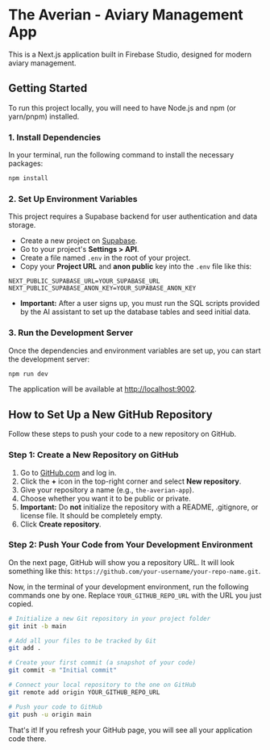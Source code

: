 # The Averian - Aviary Management App

This is a Next.js application built in Firebase Studio, designed for modern aviary management.

## Getting Started

To run this project locally, you will need to have Node.js and npm (or yarn/pnpm) installed.

### 1. Install Dependencies

In your terminal, run the following command to install the necessary packages:

```bash
npm install
```

### 2. Set Up Environment Variables

This project requires a Supabase backend for user authentication and data storage.

- Create a new project on [Supabase](https://supabase.com/).
- Go to your project's **Settings > API**.
- Create a file named `.env` in the root of your project.
- Copy your **Project URL** and **anon public** key into the `.env` file like this:

```
NEXT_PUBLIC_SUPABASE_URL=YOUR_SUPABASE_URL
NEXT_PUBLIC_SUPABASE_ANON_KEY=YOUR_SUPABASE_ANON_KEY
```

- **Important:** After a user signs up, you must run the SQL scripts provided by the AI assistant to set up the database tables and seed initial data.

### 3. Run the Development Server

Once the dependencies and environment variables are set up, you can start the development server:

```bash
npm run dev
```

The application will be available at [http://localhost:9002](http://localhost:9002).

## How to Set Up a New GitHub Repository

Follow these steps to push your code to a new repository on GitHub.

### Step 1: Create a New Repository on GitHub

1.  Go to [GitHub.com](https://github.com) and log in.
2.  Click the **+** icon in the top-right corner and select **New repository**.
3.  Give your repository a name (e.g., `the-averian-app`).
4.  Choose whether you want it to be public or private.
5.  **Important:** Do **not** initialize the repository with a README, .gitignore, or license file. It should be completely empty.
6.  Click **Create repository**.

### Step 2: Push Your Code from Your Development Environment

On the next page, GitHub will show you a repository URL. It will look something like this: `https://github.com/your-username/your-repo-name.git`.

Now, in the terminal of your development environment, run the following commands one by one. Replace `YOUR_GITHUB_REPO_URL` with the URL you just copied.

```bash
# Initialize a new Git repository in your project folder
git init -b main

# Add all your files to be tracked by Git
git add .

# Create your first commit (a snapshot of your code)
git commit -m "Initial commit"

# Connect your local repository to the one on GitHub
git remote add origin YOUR_GITHUB_REPO_URL

# Push your code to GitHub
git push -u origin main
```

That's it! If you refresh your GitHub page, you will see all your application code there.
